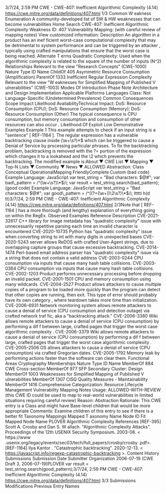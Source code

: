 3/7/24, 2:59 PM CWE - CWE-407: Ineﬃcient Algorithmic Complexity (4.14)
https://cwe.mitre.org/data/deﬁnitions/407.html 1/3
Common W eakness Enumeration
A community-developed list of SW & HW weaknesses that can become
vulnerabilities
Home Search
CWE-407: Inefficient Algorithmic Complexity
Weakness ID: 407
Vulnerability Mapping: (with careful review of mapping notes)
View customized information:
 Description
An algorithm in a product has an inef ficient worst-case computational complexity that may be detrimental to system performance and
can be triggered by an attacker , typically using crafted manipulations that ensure that the worst case is being reached.
 Alternate T erms
Quadratic Complexity: Used when the algorithmic complexity is related to the square of the number of inputs (N^2)
 Relationships
 Relevant to the view "Research Concepts" (CWE-1000)
Nature Type ID Name
ChildOf 405 Asymmetric Resource Consumption (Amplification)
ParentOf 1333 Inefficient Regular Expression Complexity
 Relevant to the view "W eaknesses for Simplified Mapping of Published V ulnerabilities" (CWE-1003)
 Modes Of Introduction
Phase Note
Architecture and Design
Implementation
 Applicable Platforms
Languages
Class: Not Language-Specific (Undetermined Prevalence)
 Common Consequences
Scope Impact Likelihood
AvailabilityTechnical Impact: DoS: Resource Consumption (CPU); DoS: Resource Consumption (Memory); DoS: Resource Consumption
(Other)
The typical consequence is CPU consumption, but memory consumption and consumption of other
resources can also occur .
 Likelihood Of Exploit
Low
 Demonstrative Examples
Example 1
This example attempts to check if an input string is a "sentence" [ REF-1164 ].
The regular expression has a vulnerable backtracking clause inside (\w+\s?)\*$ which can be triggered to cause a Denial of Service by
processing particular phrases.
To fix the backtracking problem, backtracking is removed with the ?= portion of the expression which changes it to a lookahead and
the \2 which prevents the backtracking. The modified example is:About ▼ CWE List ▼ Mapping ▼ Top-N Lists ▼ Community ▼ News ▼
ALLOWED
Abstraction: Class
Conceptual OperationalMapping
FriendlyComplete Custom
(bad code) Example Language: JavaScript 
var test\_string = "Bad characters: $@#";
var bad\_pattern = /^(\w+\s?)\*$/i;
var result = test\_string.search(bad\_pattern);
(good code) Example Language: JavaScript 
var test\_string = "Bad characters: $@#";
var good\_pattern = /^((?=(\w+))\2\s?)\*$/i;
 ltttti h(d tt)3/7/24, 2:59 PM CWE - CWE-407: Ineﬃcient Algorithmic Complexity (4.14)
https://cwe.mitre.org/data/deﬁnitions/407.html 2/3Note that [ REF-1164 ] has a more thorough (and lengthy) explanation of everything going on within the RegEx.
 Observed Examples
Reference Description
CVE-2021-32617 C++ library for image metadata has "quadratic complexity" issue with unnecessarily repetitive parsing
each time an invalid character is encountered
CVE-2020-10735 Python has "quadratic complexity" issue when converting string to int with many digits in unexpected
bases
CVE-2020-5243 server allows ReDOS with crafted User-Agent strings, due to overlapping capture groups that cause
excessive backtracking.
CVE-2014-1474 Perl-based email address parser has "quadratic complexity" issue via a string that does not contain a
valid address
CVE-2003-0244 CPU consumption via inputs that cause many hash table collisions.
CVE-2003-0364 CPU consumption via inputs that cause many hash table collisions.
CVE-2002-1203 Product performs unnecessary processing before dropping an invalid packet.
CVE-2001-1501 CPU and memory consumption using many wildcards.
CVE-2004-2527 Product allows attackers to cause multiple copies of a program to be loaded more quickly than the
program can detect that other copies are running, then exit. This type of error should probably have its
own category , where teardown takes more time than initialization.
CVE-2006-6931 Network monitoring system allows remote attackers to cause a denial of service (CPU consumption
and detection outage) via crafted network traf fic, aka a "backtracking attack."
CVE-2006-3380 Wiki allows remote attackers to cause a denial of service (CPU consumption) by performing a dif f
between large, crafted pages that trigger the worst case algorithmic complexity .
CVE-2006-3379 Wiki allows remote attackers to cause a denial of service (CPU consumption) by performing a dif f
between large, crafted pages that trigger the worst case algorithmic complexity .
CVE-2005-2506 OS allows attackers to cause a denial of service (CPU consumption) via crafted Gregorian dates.
CVE-2005-1792 Memory leak by performing actions faster than the software can clear them.
 Functional Areas
Cryptography
 Memberships
Nature Type ID Name
MemberOf 884 CWE Cross-section
MemberOf 977 SFP Secondary Cluster: Design
MemberOf 1003 Weaknesses for Simplified Mapping of Published V ulnerabilities
MemberOf 1307 CISQ Quality Measures - Maintainability
MemberOf 1416 Comprehensive Categorization: Resource Lifecycle Management
 Vulnerability Mapping Notes
Usage: ALLOWED-WITH-REVIEW
(this CWE ID could be used to map to real-world vulnerabilities in limited situations requiring careful review)
Reason: Abstraction
Rationale:
This CWE entry is a Class and might have Base-level children that would be more appropriate
Comments:
Examine children of this entry to see if there is a better fit
 Taxonomy Mappings
Mapped T axonomy Name Node ID Fit Mapped Node Name
PLOVER Algorithmic Complexity
 References
[REF-395] Scott A. Crosby and Dan S. W allach. "Algorithmic Complexity Attacks". Proceedings of the 12th USENIX Security
Symposium. 2003-08. < https://www .usenix.org/legacy/events/sec03/tech/full\_papers/crosby/crosby .pdf>.
[REF-1164] Ilya Kantor . "Catastrophic backtracking". 2020-12-13. < https://javascript.info/regexp-catastrophic-backtracking >.
 Content History
 Submissions
Submission Date Submitter Organization
2006-07-19
(CWE Draft 3, 2006-07-19)PLOVER
var result = test\_string.search(good\_pattern);3/7/24, 2:59 PM CWE - CWE-407: Ineﬃcient Algorithmic Complexity (4.14)
https://cwe.mitre.org/data/deﬁnitions/407.html 3/3
 Submissions
 Modifications
 Previous Entry Names